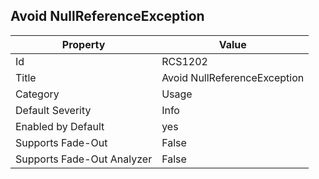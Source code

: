 ## Avoid NullReferenceException

Property | Value
--- | --- 
Id | RCS1202
Title | Avoid NullReferenceException
Category | Usage
Default Severity | Info
Enabled by Default | yes
Supports Fade-Out | False
Supports Fade-Out Analyzer | False
